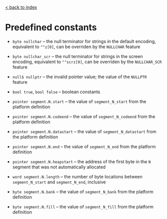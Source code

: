 [< back to index](../doc_index.md)

# Predefined constants

* `byte nullchar` – the null terminator for strings in the default encoding, equivalent to `""z[0]`, can be overriden by the `NULLCHAR` feature

* `byte nullchar_scr` – the null terminator for strings in the screen encoding, equivalent to `""scrz[0]`, can be overriden by the `NULLCHAR_SCR` feature

* `null$ nullptr` – the invalid pointer value; the value of the `NULLPTR` feature

* `bool true`, `bool false` – boolean constants

* `pointer segment.N.start` – the value of `segment_N_start` from the platform definition

* `pointer segment.N.codeend` – the value of `segment_N_codeend` from the platform definition

* `pointer segment.N.datastart` – the value of `segment_N_datastart` from the platform definition

* `pointer segment.N.end` – the value of `segment_N_end` from the platform definition

* `pointer segment.N.heapstart` – the address of the first byte in the `N` segment that was not automatically allocated

* `word segment.N.length` – the number of byte locations between `segment_N_start` and `segment_N_end`, inclusive

* `byte segment.N.bank` – the value of `segment_N_bank` from the platform definition

* `byte segment.N.fill` – the value of `segment_N_fill` from the platform definition
